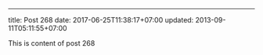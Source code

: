---
title: Post 268
date: 2017-06-25T11:38:17+07:00
updated: 2013-09-11T05:11:55+07:00

This is content of post 268